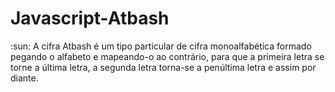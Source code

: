# Javascript-Atbash
:sun: A cifra Atbash é um tipo particular de cifra monoalfabética formado pegando o alfabeto e mapeando-o ao contrário, para que a primeira letra se torne a última letra, a segunda letra torna-se a penúltima letra e assim por diante.
